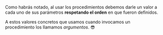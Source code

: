 Como habrás notado, al usar los procedimientos debemos darle un valor a cada uno de sus parámetros **respetando el orden** en que fueron definidos.

A estos valores concretos que usamos cuando invocamos un procedimiento los llamamos _argumentos_. :sunglasses: 